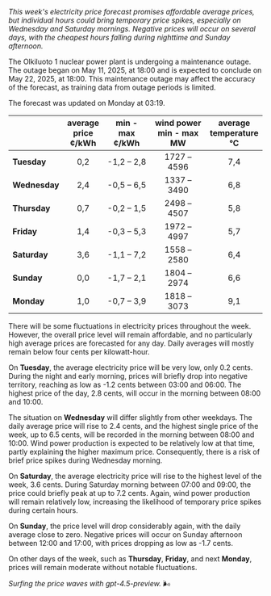 *This week's electricity price forecast promises affordable average prices, but individual hours could bring temporary price spikes, especially on Wednesday and Saturday mornings. Negative prices will occur on several days, with the cheapest hours falling during nighttime and Sunday afternoon.*

The Olkiluoto 1 nuclear power plant is undergoing a maintenance outage. The outage began on May 11, 2025, at 18:00 and is expected to conclude on May 22, 2025, at 18:00. This maintenance outage may affect the accuracy of the forecast, as training data from outage periods is limited.

The forecast was updated on Monday at 03:19.

|             | average<br>price<br>¢/kWh | min - max<br>¢/kWh | wind power<br>min - max<br>MW | average<br>temperature<br>°C |
|:------------|:-------------------------:|:------------------:|:-----------------------------:|:----------------------------:|
| **Tuesday**     |           0,2            |    -1,2 – 2,8      |         1727 – 4596           |            7,4               |
| **Wednesday** |           2,4            |    -0,5 – 6,5      |         1337 – 3490           |            6,8               |
| **Thursday**     |           0,7            |    -0,2 – 1,5      |         2498 – 4507           |            5,8               |
| **Friday**   |           1,4            |    -0,3 – 5,3      |         1972 – 4997           |            5,7               |
| **Saturday**    |           3,6            |    -1,1 – 7,2      |         1558 – 2580           |            6,4               |
| **Sunday**   |           0,0            |    -1,7 – 2,1      |         1804 – 2974           |            6,6               |
| **Monday**   |           1,0            |    -0,7 – 3,9      |         1818 – 3073           |            9,1               |

There will be some fluctuations in electricity prices throughout the week. However, the overall price level will remain affordable, and no particularly high average prices are forecasted for any day. Daily averages will mostly remain below four cents per kilowatt-hour.

On **Tuesday**, the average electricity price will be very low, only 0.2 cents. During the night and early morning, prices will briefly drop into negative territory, reaching as low as -1.2 cents between 03:00 and 06:00. The highest price of the day, 2.8 cents, will occur in the morning between 08:00 and 10:00.

The situation on **Wednesday** will differ slightly from other weekdays. The daily average price will rise to 2.4 cents, and the highest single price of the week, up to 6.5 cents, will be recorded in the morning between 08:00 and 10:00. Wind power production is expected to be relatively low at that time, partly explaining the higher maximum price. Consequently, there is a risk of brief price spikes during Wednesday morning.

On **Saturday**, the average electricity price will rise to the highest level of the week, 3.6 cents. During Saturday morning between 07:00 and 09:00, the price could briefly peak at up to 7.2 cents. Again, wind power production will remain relatively low, increasing the likelihood of temporary price spikes during certain hours.

On **Sunday**, the price level will drop considerably again, with the daily average close to zero. Negative prices will occur on Sunday afternoon between 12:00 and 17:00, with prices dropping as low as -1.7 cents.

On other days of the week, such as **Thursday**, **Friday**, and next **Monday**, prices will remain moderate without notable fluctuations.

*Surfing the price waves with gpt-4.5-preview.* 🌬️
